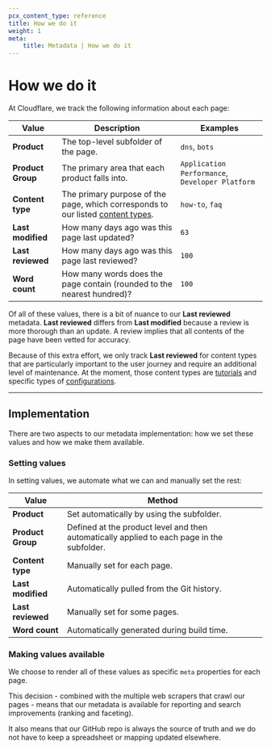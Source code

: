 ```yaml
---
pcx_content_type: reference
title: How we do it
weight: 1
meta:
    title: Metadata | How we do it
---
```


# How we do it

At Cloudflare, we track the following information about each page:

| Value | Description | Examples |
| --- | --- | --- |
| **Product** | The top-level subfolder of the page. | `dns`, `bots` |
| **Product Group** | The primary area that each product falls into. | `Application Performance`, `Developer Platform` |
| **Content type** | The primary purpose of the page, which corresponds to our listed [content types](/style-guide/documentation-content-strategy/content-types/). | `how-to`, `faq` |
| **Last modified** | How many days ago was this page last updated? | `63` |
| **Last reviewed** | How many days ago was this page last reviewed? | `100` |
| **Word count** | How many words does the page contain (rounded to the nearest hundred)? | `100` |

Of all of these values, there is a bit of nuance to our **Last reviewed** metadata. **Last reviewed** differs from **Last modified** because a review is more thorough than an update. A review implies that all contents of the page have been vetted for accuracy.

Because of this extra effort, we only track **Last reviewed** for content types that are particularly important to the user journey and require an additional level of maintenance. At the moment, those content types are [tutorials](/style-guide/documentation-content-strategy/content-types/tutorial/) and specific types of [configurations](/style-guide/documentation-content-strategy/content-types/configuration/).

---

## Implementation

There are two aspects to our metadata implementation: how we set these values and how we make them available.

### Setting values

In setting values, we automate what we can and manually set the rest:

| Value | Method |
| --- | --- |
| **Product** | Set automatically by using the subfolder. | 
| **Product Group** | Defined at the product level and then automatically applied to each page in the subfolder. |
| **Content type** | Manually set for each page. | 
| **Last modified** | Automatically pulled from the Git history. | 
| **Last reviewed** |  Manually set for some pages. | 
| **Word count** | Automatically generated during build time. |

### Making values available

We choose to render all of these values as specific `meta` properties for each page.

This decision - combined with the multiple web scrapers that crawl our pages - means that our metadata is available for reporting and search improvements (ranking and faceting).

It also means that our GitHub repo is always the source of truth and we do not have to keep a spreadsheet or mapping updated elsewhere.